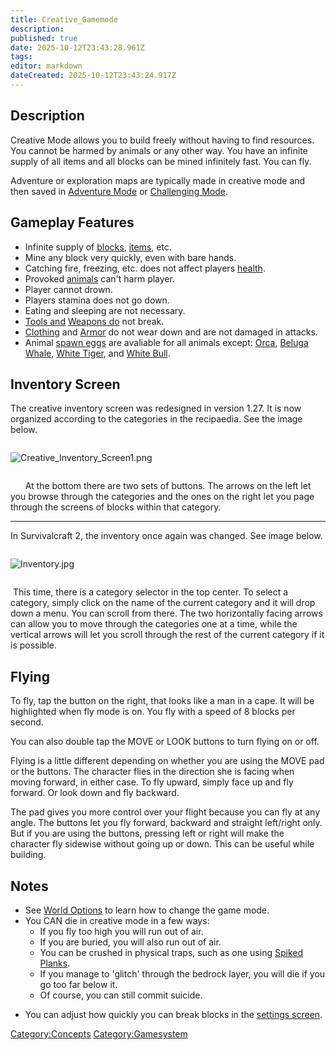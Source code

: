 ```yaml
---
title: Creative_Gamemode
description: 
published: true
date: 2025-10-12T23:43:28.961Z
tags: 
editor: markdown
dateCreated: 2025-10-12T23:43:24.917Z
---
```


## Description

Creative Mode allows you to build freely without having to find
resources. You cannot be harmed by animals or any other way. You have an
infinite supply of all items and all blocks can be mined infinitely
fast. You can fly.

Adventure or exploration maps are typically made in creative mode and
then saved in [Adventure Mode](Adventure_Gamemode.md "wikilink") or
[Challenging Mode](Challenging_Gamemode.md "wikilink").

## Gameplay Features

  - Infinite supply of [blocks](:Category:_Blocks "wikilink"),
    [items](:Category:Items "wikilink"), etc.
  - Mine any block very quickly, even with bare hands. 
  - Catching fire, freezing, etc. does not affect players
    [health](Health_and_Damage_System "wikilink").
  - Provoked [animals](:Category:Animals "wikilink") can't harm player.
  - Player cannot drown.
  - Players stamina does not go down.
  - Eating and sleeping are not necessary.
  - [Tools and](:Category:Tools "wikilink") [Weapons
    do](:Category:Weapons "wikilink") not break.
  - [Clothing](../../Clothes/Clothing.md "wikilink") and [Armor](../../Clothes/Armor.md "wikilink") do not
    wear down and are not damaged in attacks.
  - Animal [spawn eggs](Creative_Eggs "wikilink") are avaliable for all
    animals except: [Orca](Orca "wikilink"), [Beluga
    Whale](Beluga_Whale "wikilink"), [White
    Tiger](White_Tiger "wikilink"), and [White
    Bull](White_Bull "wikilink").

## Inventory Screen 

The creative inventory screen was redesigned in version 1.27. It is now
organized according to the categories in the recipaedia. See the image
below.

<div style="overflow:hidden">

![Creative_Inventory_Screen1.png](Creative_Inventory_Screen1.png
"Creative_Inventory_Screen1.png")

</div>

      At the bottom there are two sets of buttons. The arrows on the
left let you browse through the categories and the ones on the right let
you page through the screens of blocks within that category. 

-----

In Survivalcraft 2, the inventory once again was changed. See image
below. 

<div style="overflow:hidden">

![Inventory.jpg](Inventory.jpg "Inventory.jpg")

</div>

 This time, there is a category selector in the top center. To select a
category, simply click on the name of the current category and it will
drop down a menu. You can scroll from there. The two horizontally facing
arrows can allow you to move through the categories one at a time, while
the vertical arrows will let you scroll through the rest of the current
category if it is possible.

## Flying

To fly, tap the button on the right, that looks like a man in a cape. It
will be highlighted when fly mode is on. You fly with a speed of 8
blocks per second. 

You can also double tap the MOVE or LOOK buttons to turn flying on or
off. 

Flying is a little different depending on whether you are using the MOVE
pad or the buttons. The character flies in the direction she is facing
when moving forward, in either case. To fly upward, simply face up and
fly forward. Or look down and fly backward.

The pad gives you more control over your flight because you can fly at
any angle. The buttons let you fly forward, backward and straight
left/right only. But if you are using the buttons, pressing left or
right will make the character fly sidewise without going up or down.
This can be useful while building.

## Notes

  - See [World Options](World_Options "wikilink") to learn how to change
    the game mode.
  - You CAN die in creative mode in a few ways:
      - If you fly too high you will run out of air.
      - If you are buried, you will also run out of air.
      - You can be crushed in physical traps, such as one using [Spiked
        Planks](../../Items/Spiked_Plank.md "wikilink").
      - If you manage to 'glitch' through the bedrock layer, you will
        die if you go too far below it.
      - Of course, you can still commit suicide.

<!-- end list -->

  - You can adjust how quickly you can break blocks in the [settings
    screen](Game_Settings "wikilink"). 

[Category:Concepts](Category:Concepts "wikilink")
[Category:Gamesystem](Category:Gamesystem "wikilink")